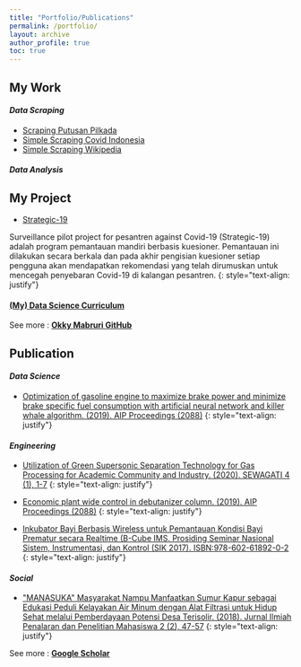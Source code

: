```yaml
---
title: "Portfolio/Publications"
permalink: /portfolio/
layout: archive
author_profile: true
toc: true
---
```

<script src="https://code.iconify.design/1/1.0.7/iconify.min.js"></script> 

## My Work

#### *Data Scraping*
- [Scraping Putusan Pilkada](https://github.com/okkymabruri/scraping-putusan-pilkada)
- [Simple Scraping Covid Indonesia](https://github.com/okkymabruri/scraping-covid19)
- [Simple Scraping Wikipedia](https://github.com/okkymabruri/scraping-wikipedia)

#### *Data Analysis*

## My Project
- [Strategic-19](https://github.com/NUJerman/NUJ-Internship-2020-Blue)

Surveillance pilot project for pesantren against Covid-19 (Strategic-19) adalah program pemantauan mandiri berbasis kuesioner. Pemantauan ini dilakukan secara berkala dan pada akhir pengisian kuesioner setiap pengguna akan mendapatkan rekomendasi yang telah dirumuskan untuk mencegah penyebaran Covid-19 di kalangan pesantren. 
{: style="text-align: justify"}


#### [(My) Data Science Curriculum](https://github.com/okkymabruri/learn-data-science)

See more : [**Okky Mabruri GitHub**](https://github.com/okkymabruri) <span class="iconify" data-icon="logos-github-icon" data-inline="false"></span>


## Publication

#### *Data Science*
- [Optimization of gasoline engine to maximize brake power and minimize brake specific fuel consumption with artificial neural network and killer whale algorithm. (2019). AIP Proceedings (2088)](https://doi.org/10.1063/1.5095360)
{: style="text-align: justify"}

#### *Engineering*
- [Utilization of Green Supersonic Separation Technology for Gas Processing for Academic Community and Industry. (2020). SEWAGATI 4 (1), 1-7](https://dx.doi.org/10.12962/j26139960.v4i1.6011)
{: style="text-align: justify"}

- [Economic plant wide control in debutanizer column. (2019). AIP Proceedings (2088)](https://doi.org/10.1063/1.5095304)
{: style="text-align: justify"}

- [Inkubator Bayi Berbasis Wireless untuk Pemantauan Kondisi Bayi Prematur secara Realtime (B-Cube IMS. Prosiding Seminar Nasional Sistem, Instrumentasi, dan Kontrol (SIK 2017). ISBN:978-602-61892-0-2](https://repository.usd.ac.id/12797/1/3463_SIK2017.pdf)
{: style="text-align: justify"}

#### *Social*
- ["MANASUKA" Masyarakat Nampu Manfaatkan Sumur Kapur sebagai Edukasi Peduli Kelayakan Air Minum dengan Alat Filtrasi untuk Hidup Sehat melalui Pemberdayaan Potensi Desa Terisolir. (2018). Jurnal Ilmiah Penalaran dan Penelitian Mahasiswa 2 (2), 47-57](http://www.jurnal.ukmpenelitianuny.org/index.php/jippm/article/view/122/34)
{: style="text-align: justify"}

See more : [**Google Scholar**](https://github.com/okkymabruri) <span class="iconify" data-icon="simple-icons:googlescholar" data-inline="false"></span>


<!--
### Scraping LKPP
### Python Daily Help
### Dataset

-->


